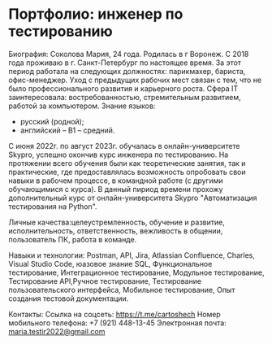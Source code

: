# Портфолио: инженер по тестированию

Биография:
Соколова Мария, 24 года. Родилась в г Воронеж.  С 2018 года проживаю в г. Санкт-Петербург по настоящее время. За этот период работала на следующих должностях: парикмахер, бариста, офис-менеджер. Уход с предыдущих рабочих мест связан с тем, что не было профессионального развития и карьерного роста. Сфера IT заинтересовала: востребованностью, стремительным развитием, работой за компьютером.
Знание языков:
- русский (родной);
- английский – В1 – средний.

С июня 2022г. по август 2023г. обучалась в онлайн-университете Skypro, успешно окончив курс инженера по тестированию. На протяжении всего обучения были как теоретические занятия, так и практические, где предоставлялась возможность опробовать свои навыки в рабочем процессе, в командной работе (с другими обучающимися с курса). В данный пириод времени прохожу дополнительный курс от онлайн-университета Skypro "Автоматизация тестирования на Python".

Личные качества:целеустремленность, обучение и развитие, исполнительность, ответственность, вежливость в общении,  пользователь ПК, работа в команде.

Навыки и технологии: Postman, API, Jira, Atlassian Confluence, Charles, Visual Studio Code, юазовое знание SQL,  Функциональное тестирование, Интеграционное тестирование, Модульное тестирование, Тестирование API,Ручное тестирование, Тестирование пользовательского интерфейса, Мобильное тестирование, Опыт создания тестовой документации.


Контакты:
Ссылка на соцсеть: https://t.me/cartoshech 
Номер мобильного телефона: +7 (921) 448-13-45
Электронная почта: maria.testir2022@gmail.com

